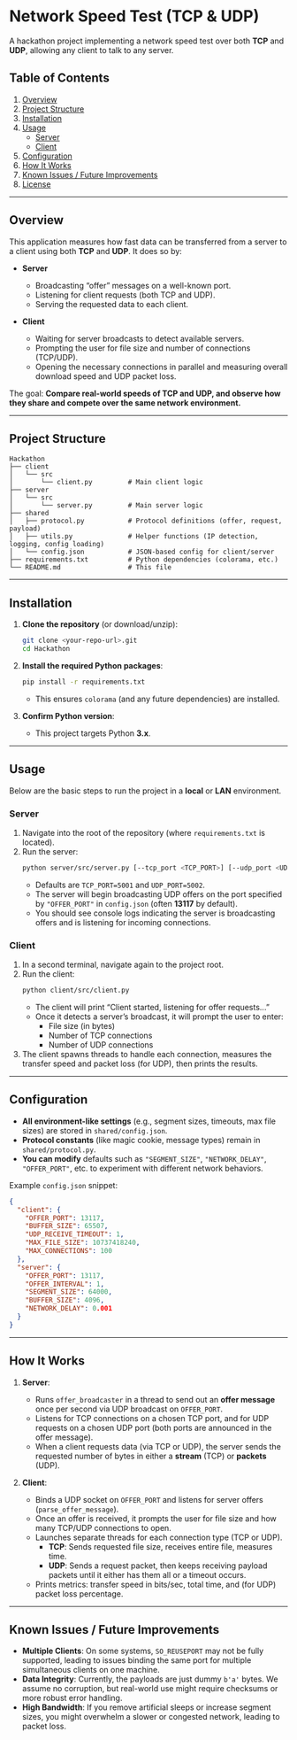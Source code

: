 # Network Speed Test (TCP & UDP)

A hackathon project implementing a network speed test over both **TCP** and **UDP**, allowing any client to talk to any server.

## Table of Contents
1. [Overview](#overview)
2. [Project Structure](#project-structure)
3. [Installation](#installation)
4. [Usage](#usage)
    - [Server](#server)
    - [Client](#client)
5. [Configuration](#configuration)
6. [How It Works](#how-it-works)
7. [Known Issues / Future Improvements](#known-issues--future-improvements)
8. [License](#license)

---

## Overview

This application measures how fast data can be transferred from a server to a client using both **TCP** and **UDP**. It does so by:

- **Server**  
  - Broadcasting “offer” messages on a well-known port.
  - Listening for client requests (both TCP and UDP).
  - Serving the requested data to each client.
  
- **Client**  
  - Waiting for server broadcasts to detect available servers.
  - Prompting the user for file size and number of connections (TCP/UDP).
  - Opening the necessary connections in parallel and measuring overall download speed and UDP packet loss.

The goal: **Compare real-world speeds of TCP and UDP, and observe how they share and compete over the same network environment.**

---

## Project Structure

```
Hackathon
├── client
│   └── src
│       └── client.py         # Main client logic
├── server
│   └── src
│       └── server.py         # Main server logic
├── shared
│   ├── protocol.py           # Protocol definitions (offer, request, payload)
│   ├── utils.py              # Helper functions (IP detection, logging, config loading)
│   └── config.json           # JSON-based config for client/server
├── requirements.txt          # Python dependencies (colorama, etc.)
└── README.md                 # This file
```

---

## Installation

1. **Clone the repository** (or download/unzip):
    ```bash
    git clone <your-repo-url>.git
    cd Hackathon
    ```

2. **Install the required Python packages**:
    ```bash
    pip install -r requirements.txt
    ```
    - This ensures `colorama` (and any future dependencies) are installed.

3. **Confirm Python version**:  
   - This project targets Python **3.x**.

---

## Usage

Below are the basic steps to run the project in a **local** or **LAN** environment.

### Server
1. Navigate into the root of the repository (where `requirements.txt` is located).
2. Run the server:
    ```bash
    python server/src/server.py [--tcp_port <TCP_PORT>] [--udp_port <UDP_PORT>]
    ```
   - Defaults are `TCP_PORT=5001` and `UDP_PORT=5002`.
   - The server will begin broadcasting UDP offers on the port specified by `"OFFER_PORT"` in `config.json` (often **13117** by default).
   - You should see console logs indicating the server is broadcasting offers and is listening for incoming connections.

### Client
1. In a second terminal, navigate again to the project root.
2. Run the client:
    ```bash
    python client/src/client.py
    ```
   - The client will print “Client started, listening for offer requests...”  
   - Once it detects a server’s broadcast, it will prompt the user to enter:
     - File size (in bytes)
     - Number of TCP connections
     - Number of UDP connections
3. The client spawns threads to handle each connection, measures the transfer speed and packet loss (for UDP), then prints the results.

---

## Configuration

- **All environment-like settings** (e.g., segment sizes, timeouts, max file sizes) are stored in `shared/config.json`.  
- **Protocol constants** (like magic cookie, message types) remain in `shared/protocol.py`.  
- **You can modify** defaults such as `"SEGMENT_SIZE"`, `"NETWORK_DELAY"`, `"OFFER_PORT"`, etc. to experiment with different network behaviors.

Example `config.json` snippet:
```json
{
  "client": {
    "OFFER_PORT": 13117,
    "BUFFER_SIZE": 65507,
    "UDP_RECEIVE_TIMEOUT": 1,
    "MAX_FILE_SIZE": 10737418240,
    "MAX_CONNECTIONS": 100
  },
  "server": {
    "OFFER_PORT": 13117,
    "OFFER_INTERVAL": 1,
    "SEGMENT_SIZE": 64000,
    "BUFFER_SIZE": 4096,
    "NETWORK_DELAY": 0.001
  }
}
```

---

## How It Works

1. **Server**:
   - Runs `offer_broadcaster` in a thread to send out an **offer message** once per second via UDP broadcast on `OFFER_PORT`.
   - Listens for TCP connections on a chosen TCP port, and for UDP requests on a chosen UDP port (both ports are announced in the offer message).
   - When a client requests data (via TCP or UDP), the server sends the requested number of bytes in either a **stream** (TCP) or **packets** (UDP).

2. **Client**:
   - Binds a UDP socket on `OFFER_PORT` and listens for server offers (`parse_offer_message`).
   - Once an offer is received, it prompts the user for file size and how many TCP/UDP connections to open.
   - Launches separate threads for each connection type (TCP or UDP).  
     - **TCP**: Sends requested file size, receives entire file, measures time.  
     - **UDP**: Sends a request packet, then keeps receiving payload packets until it either has them all or a timeout occurs.
   - Prints metrics: transfer speed in bits/sec, total time, and (for UDP) packet loss percentage.

---

## Known Issues / Future Improvements

- **Multiple Clients**: On some systems, `SO_REUSEPORT` may not be fully supported, leading to issues binding the same port for multiple simultaneous clients on one machine.
- **Data Integrity**: Currently, the payloads are just dummy `b'a'` bytes. We assume no corruption, but real-world use might require checksums or more robust error handling.
- **High Bandwidth**: If you remove artificial sleeps or increase segment sizes, you might overwhelm a slower or congested network, leading to packet loss.
